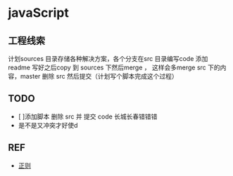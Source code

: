 # javaScript

## 工程线索

计划sources 目录存储各种解决方案，各个分支在src 目录编写code 添加 readme 写好之后copy 到 sources 下然后merge ，
这样会多merge src 下的内容，master 删除 src 然后提交（计划写个脚本完成这个过程）

## TODO
- [ ]添加脚本 删除 src 并 提交 code 长城长春错错错
 - 是不是又冲突才好使d
## REF
- <a href="https://jex.im/regulex/#!embed=false&flags=&re=%5E(a%7Cb)*%3F%24">正则</a>


